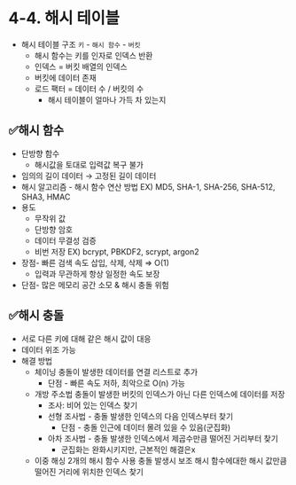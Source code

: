 # 4-4. 해시 테이블
- 해시 테이블 구조
`키` - `해시 함수` - `버킷`
  - 해시 함수는 키를 인자로 인덱스 반환 
  - 인덱스 = 버킷 배열의 인덱스
  - 버킷에 데이터 존재 
  - 로드 팩터 = 데이터 수 / 버킷의 수 
    - 해시 테이블이 얼마나 가득 차 있는지 
## ✅해시 함수
- 단방향 함수
  - 해시값을 토대로 입력값 복구 불가
- 임의의 길이 데이터 → 고정된 길이 데이터 
- 해시 알고리즘 - 해시 함수 연산 방법 
EX) MD5, SHA-1, SHA-256, SHA-512, SHA3, HMAC
- 용도
  - 무작위 값
  - 단방향 암호
  - 데이터 무결성 검증 
  - 비번 저장 EX) bcrypt, PBKDF2, scrypt, argon2
- 장점- 빠른 검색 속도
  삽입, 삭제, 삭제 ⇒ O(1)
  - 입력과 무관하게 항상 일정한 속도 보장 
- 단점- 많은 메모리 공간 소모 & 해시 충돌 위험

## ✅해시 충돌
- 서로 다른 키에 대해 같은 해시 값이 대응
- 데이터 위조 가능 
- 해결 방법
  - 체이닝
  충돌이 발생한 데이터를 연결 리스트로 추가 
    - 단점 - 빠른 속도 저하, 최악으로 O(n) 가능 
  - 개방 주소법
  충돌이 발생한 버킷의 인덱스가 아닌 다른 인덱스에 데이터를 저장
    - 조사: 비어 있는 인덱스 찾기
    - 선형 조사법 - 충돌 발생한 인덱스의 다음 인덱스부터 찾기
      - 단점 - 충돌 인근에 데이터 몰려 있을 수 있음(군집화)
    - 아차 조사법 - 충돌 발생한 인덱스에서 제곱수만큼 떨어진 거리부터 찾기 
      - 군집화는 완화시키지만, 근본적인 해결은x
  - 이중 해싱
  2개의 해시 함수 사용 
  충돌 발생시 보조 해시 함수에대한 해시 값만큼 떨어진 거리에 위치한 인덱스 찾기 
